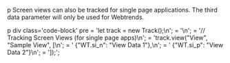 p Screen views can also be tracked for single page applications. The third data parameter will only be used for Webtrends.

p
  div class='code-block'
    pre
      = 'let track = new Track();\n';
      = '\n';
      = '// Tracking Screen Views (for single page apps)\n';
      = 'track.view("View", "Sample View", [\n';
      = '  {"WT.si_n": "View Data 1"},\n';
      = '  {"WT.si_p": "View Data 2"}\n';
      = ']);';
